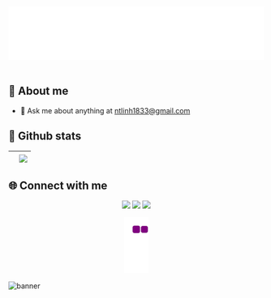 <a href="#" target="_blank">
  <img src="svg/hi.svg" width="1200" alt="Click to see the source" />
</a>
<br><br/>

## 👋 About me<br>
- 💬 Ask me about anything at ntlinh1833@gmail.com
## 📝 Github stats

| <a href="https://github.com/nynhh01/github-readme-stats"><img align="center" src="https://github-readme-stats.vercel.app/api?username=nynhh01&show_icons=true&include_all_commits=true&theme=buefy&hide_border=true" alt="" /></a> | <a href="https://github.com/nynhh01/github-readme-stats"><img align="center" src="https://github-readme-stats.vercel.app/api/top-langs/?username=nynhh01&layout=compact&theme=buefy&hide_border=true" /></a> |
| ------------- | ------------- |

## 🌐️ Connect with me
<div align="center">
  <a href="https://www.linkedin.com/in/nynhh01/"><img src="https://img.icons8.com/color/48/null/linkedin.png"/></a>
  <a href="https://www.facebook.com/nynhh"><img src="https://img.icons8.com/color/48/null/facebook.png"/></a>
  <a href="https://www.instagram.com/nynhh.03_/"><img src="https://img.icons8.com/cute-clipart/48/null/instagram-new.png"/></a>
</div>

<div align="center"> 

![snake gif](https://github.com/nynhh01/nynhh01/blob/output/github-contribution-grid-snake.gif)
  
</div>

<img alt="banner" style="width:100vw" src="https://raw.githubusercontent.com/halfrost/halfrost/master/icons/header_.png">
